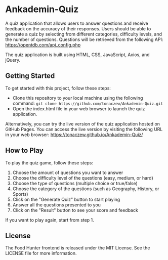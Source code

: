 # Ankademin-Quiz

A quiz application that allows users to answer questions and receive feedback on the accuracy of their responses. Users should be able to generate a quiz by selecting from different categories, difficulty levels, and the number of questions. Questions will be retrieved from the following API: https://opentdb.com/api_config.php

The quiz application is built using HTML, CSS, JavaScript, Axios, and jQuery.

## Getting Started

To get started with this project, follow these steps:

- Clone this repository to your local machine using the following command: `git clone https://github.com/tonaczew/Ankademin-Quiz.git`
- Open the index.html file in your web browser to launch the quiz application.

Alternatively, you can try the live version of the quiz application hosted on GitHub Pages. You can access the live version by visiting the following URL in your web browser: https://tonaczew.github.io/Ankademin-Quiz/


## How to Play

To play the quiz game, follow these steps:

1. Choose the amount of questions you want to answer
2. Choose the difficulty level of the questions (easy, medium, or hard)
3. Choose the type of questions (multiple choice or true/false)
4. Choose the category of the questions (such as Geography, History, or Sports)
5. Click on the "Generate Quiz" button to start playing
6. Answer all the questions presented to you
7. Click on the "Result" button to see your score and feedback

If you want to play again, start from step 1.

## License

The Food Hunter frontend is released under the MIT License. See the LICENSE file for more information.
